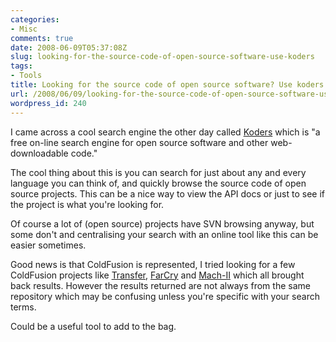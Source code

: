 ```yaml
---
categories:
- Misc
comments: true
date: 2008-06-09T05:37:08Z
slug: looking-for-the-source-code-of-open-source-software-use-koders
tags:
- Tools
title: Looking for the source code of open source software? Use koders
url: /2008/06/09/looking-for-the-source-code-of-open-source-software-use-koders/
wordpress_id: 240
---
```


I came across a cool search engine the other day called [Koders](http://www.koders.com/) which is "a free on-line search engine for open source software and other web-downloadable code."

The cool thing about this is you can search for just about any and every language you can think of, and quickly browse the source code of open source projects. This can be a nice way to view the API docs or just to see if the project is what you're looking for.

Of course a lot of (open source) projects have SVN browsing anyway, but some don't and centralising your search with an online tool like this can be easier sometimes.

Good news is that ColdFusion is represented, I tried looking for a few ColdFusion projects like [Transfer](http://www.koders.com/default.aspx?s=transfer&btn=&la=ColdFusion&li=*), [FarCry](http://www.koders.com/default.aspx?s=farcry&btn=&la=ColdFusion&li=*) and [Mach-II](http://www.koders.com/default.aspx?s=machii&btn=&la=ColdFusion&li=*) which all brought back results. However the results returned are not always from the same repository which may be confusing unless you're specific with your search terms.

Could be a useful tool to add to the bag.
